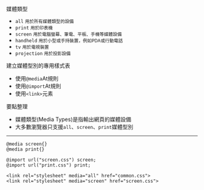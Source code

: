 媒體類型
- `all` <small>用於所有媒體類型的設備</small>
- `print` <small>用於印表機</small>
- `screen` <small>用於電腦螢幕、筆電、平板、手機等媒體設備</small>
- `handheld` <small>用於小型或手持裝置，例如PDA或行動電話</small>
- `tv` <small>用於電視裝置</small>
- `projection` <small>用於投影設備</small>

建立媒體型別的專用樣式表
- 使用`@media`At規則
- 使用`@import`At規則
- 使用`<link>`元素

要點整理
- 媒體類型(Media Types)是指輸出網頁的媒體設備
- 大多數瀏覽器只支援`all`、`screen`、`print`媒體型別

---

```
@media screen{}
@media print{}
```

```
@import url("screen.css") screen;
@import url("print.css") print;
```

```
<link rel="stylesheet" media="all" href="common.css">
<link rel="stylesheet" media="screen" href="screen.css">
```
